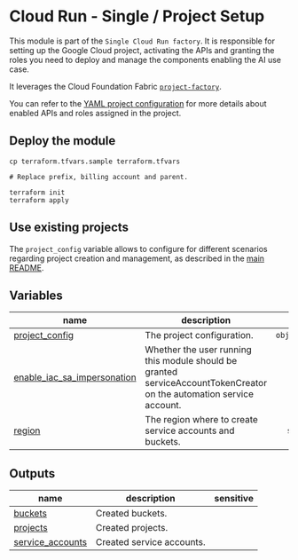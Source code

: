 # Cloud Run - Single / Project Setup

This module is part of the `Single Cloud Run factory`.
It is responsible for setting up the Google Cloud project, activating the APIs and granting the roles you need to deploy and manage the components enabling the AI use case.

It leverages the Cloud Foundation Fabric [`project-factory`](https://github.com/GoogleCloudPlatform/cloud-foundation-fabric/tree/master/modules/project-factory).

You can refer to the [YAML project configuration](data/project.yaml) for more details about enabled APIs and roles assigned in the project.

## Deploy the module

```shell
cp terraform.tfvars.sample terraform.tfvars

# Replace prefix, billing account and parent.

terraform init
terraform apply
```

## Use existing projects

The `project_config` variable allows to configure for different scenarios regarding project creation and management, as described in the [main README](../../README.md).

<!-- BEGIN TFDOC -->
## Variables

| name | description | type | required | default |
|---|---|:---:|:---:|:---:|
| [project_config](variables.tf#L21) | The project configuration. | <code title="object&#40;&#123;&#10;  billing_account_id &#61; optional&#40;string&#41;     &#35; if create or control equals true&#10;  control            &#61; optional&#40;bool, true&#41; &#35; to control an existing project&#10;  create             &#61; optional&#40;bool, true&#41; &#35; to create the project&#10;  parent             &#61; optional&#40;string&#41;     &#35; if control equals true&#10;  prefix             &#61; optional&#40;string&#41;     &#35; the prefix of the project name&#10;&#125;&#41;">object&#40;&#123;&#8230;&#125;&#41;</code> | ✓ |  |
| [enable_iac_sa_impersonation](variables.tf#L15) | Whether the user running this module should be granted serviceAccountTokenCreator on the automation service account. | <code>bool</code> |  | <code>true</code> |
| [region](variables.tf#L40) | The region where to create service accounts and buckets. | <code>string</code> |  | <code>&#34;europe-west1&#34;</code> |

## Outputs

| name | description | sensitive |
|---|---|:---:|
| [buckets](outputs.tf#L48) | Created buckets. |  |
| [projects](outputs.tf#L53) | Created projects. |  |
| [service_accounts](outputs.tf#L58) | Created service accounts. |  |
<!-- END TFDOC -->

